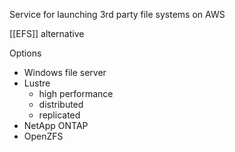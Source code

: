 
Service for launching 3rd party file systems on AWS

[[EFS]] alternative

Options
- Windows file server
- Lustre
	- high performance
	- distributed
	- replicated
- NetApp ONTAP
- OpenZFS